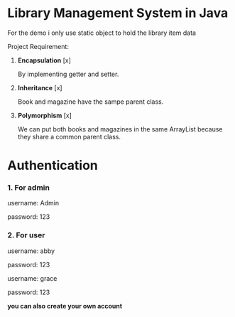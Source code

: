 # Library Management System in Java
For the demo i only use static object to hold the library item data

Project Requirement:
1. **Encapsulation** [x]

    By implementing getter and setter.
2. **Inheritance** [x]

    Book and magazine have the sampe parent class.
3. **Polymorphism** [x]

    We can put both books and magazines in the same ArrayList because they share a common parent class.


# Authentication
### 1. For admin
username: Admin

password: 123
### 2. For user
username: abby

password: 123

username: grace

password: 123

**you can also create your own account**

